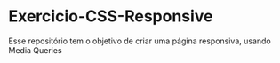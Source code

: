 # Exercicio-CSS-Responsive
Esse repositório tem o objetivo de criar uma página responsiva, usando Media Queries
